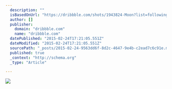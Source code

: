 ```yaml
---
  description: ""
  isBasedOnUrl: "https://dribbble.com/shots/1943824-Moon?list=following&offset=22"
  author: []
  publisher: 
    domain: "dribbble.com"
    name: "dribbble.com"
  datePublished: "2015-02-24T17:21:05.551Z"
  dateModified: "2015-02-24T17:21:05.551Z"
  sourcePath: "_posts/2015-02-24-9563dd6f-8d2c-4647-9e4b-c2ead7c6c91e.md"
  published: true
  _context: "http://schema.org"
  _type: "Article"

---
```

![](https://d13yacurqjgara.cloudfront.net/users/60166/screenshots/1943824/moon.jpg)